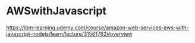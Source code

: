 # AWSwithJavascript
https://ibm-learning.udemy.com/course/amazon-web-services-aws-with-javascript-nodejs/learn/lecture/31561762#overview
